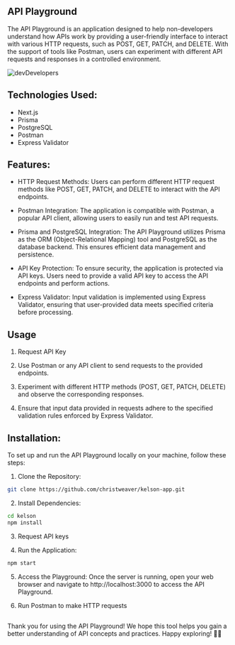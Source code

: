 ## API Playground

The API Playground is an application designed to help non-developers understand how APIs work by providing a user-friendly interface to interact with various HTTP requests, such as POST, GET, PATCH, and DELETE. With the support of tools like Postman, users can experiment with different API requests and responses in a controlled environment.

![devDevelopers](https://github.com/christweaver/kelson-app/assets/100533989/035e5699-3675-4534-9537-5764cd2159e4)

## Technologies Used:
- Next.js
- Prisma
- PostgreSQL
- Postman
- Express Validator

## Features:
- HTTP Request Methods: Users can perform different HTTP request methods like POST, GET, PATCH, and DELETE to interact with the API endpoints.

- Postman Integration: The application is compatible with Postman, a popular API client, allowing users to easily run and test API requests.

- Prisma and PostgreSQL Integration: The API Playground utilizes Prisma as the ORM (Object-Relational Mapping) tool and PostgreSQL as the database backend. This ensures efficient data management and persistence.

- API Key Protection: To ensure security, the application is protected via API keys. Users need to provide a valid API key to access the API endpoints and perform actions.

- Express Validator: Input validation is implemented using Express Validator, ensuring that user-provided data meets specified criteria before processing.

## Usage
1. Request API Key
   
2. Use Postman or any API client to send requests to the provided endpoints.

3. Experiment with different HTTP methods (POST, GET, PATCH, DELETE) and observe the corresponding responses.

4. Ensure that input data provided in requests adhere to the specified validation rules enforced by Express Validator.

## Installation:
To set up and run the API Playground locally on your machine, follow these steps:

1. Clone the Repository:

```bash
git clone https://github.com/christweaver/kelson-app.git
```

2. Install Dependencies:

```bash
cd kelson
npm install
```
3. Request API keys

4. Run the Application:

```bash
npm start
```
5. Access the Playground:
Once the server is running, open your web browser and navigate to http://localhost:3000 to access the API Playground.

6. Run Postman to make HTTP requests


##
Thank you for using the API Playground! We hope this tool helps you gain a better understanding of API concepts and practices. Happy exploring! 🚀🔑
